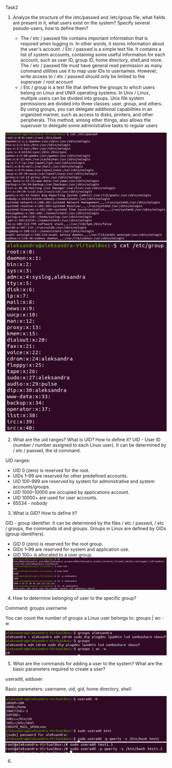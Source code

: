Task2

1) Analyze the structure of the /etc/passwd and /etc/group file, what fields are present in it, what users exist on the system? Specify several pseudo-users, how to define them?
   
   - The / etc / passwd file contains important information that is required when logging in. In other words, it stores information about the user's account. 
/ Etc / passwd is a simple text file. It contains a list of system accounts, containing some useful information for each account, such as user ID, group ID, home directory, shell,and more. 
The / etc / passwd file must have general read permission as many command utilities use it to map user IDs to usernames. However, write access to / etc / passwd should only be 
limited to the superuser / root account
   - / Etc / group is a text file that defines the groups to which users belong on Linux and UNIX operating systems. In Unix / Linux, multiple users can be divided into groups. 
  Unix file system permissions are divided into three classes: user, group, and others. By using groups, you can delegate additional capabilities in an organized manner, such as 
  access to disks, printers, and other peripherals. This method, among other things, also allows the superuser to delegate some administrative tasks to regular users
  
  ![alt text](https://github.com/aleksandrabublik/DevOps_online_Kharkov_2020Q42021Q1/blob/main/Module5/task5.2/1%20etc-passwd.png)
  ![alt text](https://github.com/aleksandrabublik/DevOps_online_Kharkov_2020Q42021Q1/blob/main/Module5/task5.2/etc-group.png)
  
2) What are the uid ranges? What is UID? How to define it?
  UID - User ID (number / number assigned to each Linux user).
  It can be determined by / etc / passwd, the id command.
 
 UID ranges:
  - UID 0 (zero) is reserved for the root.
 - UIDs 1–99 are reserved for other predefined accounts.
 - UID 100–999 are reserved by system for administrative and system accounts/groups.
 - UID 1000–10000 are occupied by applications account.
 - UID 10000+ are used for user accounts.
 - 65534 - nobody
3) What is GID? How to define it?

 GID - group identifier. It can be determined by the files / etc / passwd, / etc / groups, the commands id and groups.
Groups in Linux are defined by GIDs (group identifiers).
  - GID 0 (zero) is reserved for the root group.
  - GIDs 1–99 are reserved for system and application use.
  - GID 100+ is allocated to a user group.
  ![alt text](https://github.com/aleksandrabublik/DevOps_online_Kharkov_2020Q42021Q1/blob/main/Module5/task5.2/2-3.png)

4) How to determine belonging of user to the specific group?

Command: groups username

You can count the number of groups a Linux user belongs to:
    groups | wc -w
    
![alt text](https://github.com/aleksandrabublik/DevOps_online_Kharkov_2020Q42021Q1/blob/main/Module5/task5.2/4.png)

5) What are the commands for adding a user to the system? What are the basic parameters required to create a user?

useradd, adduser

Basic parameters: username, uid, gid, home directory, shell.

![alt text](https://github.com/aleksandrabublik/DevOps_online_Kharkov_2020Q42021Q1/blob/main/Module5/task5.2/5.png)
![alt text](https://github.com/aleksandrabublik/DevOps_online_Kharkov_2020Q42021Q1/blob/main/Module5/task5.2/5.1.png)

6)
